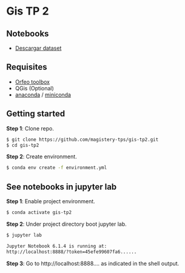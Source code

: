 # Gis TP 2

## Notebooks

* [Descargar dataset](https://github.com/magistery-tps/gis-tp2/blob/main/notebooks/dataset.ipynb)


## Requisites

* [Orfeo toolbox](https://gist.github.com/adrianmarino/d471f961d789d79270d3f2631d017bd7)
* QGis (Optional)
* [anaconda](https://www.anaconda.com/products/individual) / [miniconda](https://docs.conda.io/en/latest/miniconda.html)

## Getting started

**Step 1**: Clone repo.

```bash
$ git clone https://github.com/magistery-tps/gis-tp2.git
$ cd gis-tp2
```

**Step 2**: Create environment.

```bash
$ conda env create -f environment.yml
```

## See notebooks in jupyter lab

**Step 1**: Enable project environment.

```bash
$ conda activate gis-tp2
```

**Step 2**: Under project directory boot jupyter lab.

```bash
$ jupyter lab

Jupyter Notebook 6.1.4 is running at:
http://localhost:8888/?token=45efe99607fa6......
```

**Step 3**: Go to http://localhost:8888.... as indicated in the shell output.
